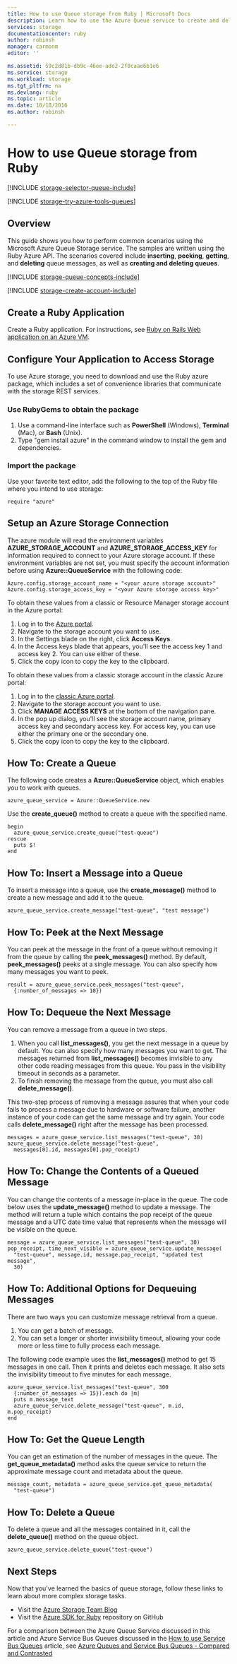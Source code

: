 ```yaml
---
title: How to use Queue storage from Ruby | Microsoft Docs
description: Learn how to use the Azure Queue service to create and delete queues, and insert, get, and delete messages. Samples written in Ruby.
services: storage
documentationcenter: ruby
author: robinsh
manager: carmonm
editor: ''

ms.assetid: 59c2d81b-db9c-46ee-ade2-2f0caae6b1e6
ms.service: storage
ms.workload: storage
ms.tgt_pltfrm: na
ms.devlang: ruby
ms.topic: article
ms.date: 10/18/2016
ms.author: robinsh

---
```

# How to use Queue storage from Ruby
[!INCLUDE [storage-selector-queue-include](../../includes/storage-selector-queue-include.md)]

[!INCLUDE [storage-try-azure-tools-queues](../../includes/storage-try-azure-tools-queues.md)]

## Overview
This guide shows you how to perform common scenarios using the Microsoft
Azure Queue Storage service. The samples are written using the Ruby Azure API.
The scenarios covered include **inserting**, **peeking**, **getting**,
and **deleting** queue messages, as well as **creating and deleting
queues**.

[!INCLUDE [storage-queue-concepts-include](../../includes/storage-queue-concepts-include.md)]

[!INCLUDE [storage-create-account-include](../../includes/storage-create-account-include.md)]

## Create a Ruby Application
Create a Ruby application. For instructions, 
see [Ruby on Rails Web application on an Azure VM](../virtual-machines/linux/classic/virtual-machines-linux-classic-ruby-rails-web-app.md).

## Configure Your Application to Access Storage
To use Azure storage, you need to download and use the Ruby azure package, which includes a set of convenience libraries that communicate with the storage REST services.

### Use RubyGems to obtain the package
1. Use a command-line interface such as **PowerShell** (Windows), **Terminal** (Mac), or **Bash** (Unix).
2. Type "gem install azure" in the command window to install the gem and dependencies.

### Import the package
Use your favorite text editor, add the following to the top of the Ruby file where you intend to use storage:

    require "azure"

## Setup an Azure Storage Connection
The azure module will read the environment variables **AZURE\_STORAGE\_ACCOUNT** and **AZURE\_STORAGE\_ACCESS_KEY** 
for information required to connect to your Azure storage account. If these environment variables are not set, 
you must specify the account information before using **Azure::QueueService** with the following code:

    Azure.config.storage_account_name = "<your azure storage account>"
    Azure.config.storage_access_key = "<your Azure storage access key>"


To obtain these values from a classic or Resource Manager storage account in the Azure portal:

1. Log in to the [Azure portal](https://portal.azure.com).
2. Navigate to the storage account you want to use.
3. In the Settings blade on the right, click **Access Keys**.
4. In the Access keys blade that appears, you'll see the access key 1 and access key 2. You can use either of these. 
5. Click the copy icon to copy the key to the clipboard. 

To obtain these values from a classic storage account in the classic Azure portal:

1. Log in to the [classic Azure portal](https://manage.windowsazure.com).
2. Navigate to the storage account you want to use.
3. Click **MANAGE ACCESS KEYS** at the bottom of the navigation pane.
4. In the pop up dialog, you'll see the storage account name, primary access key and secondary access key. For access key, you can use either the primary one or the secondary one. 
5. Click the copy icon to copy the key to the clipboard.

## How To: Create a Queue
The following code creates a **Azure::QueueService** object, which enables you to work with queues.

    azure_queue_service = Azure::QueueService.new

Use the **create_queue()** method to create a queue with the specified name.

    begin
      azure_queue_service.create_queue("test-queue")
    rescue
      puts $!
    end

## How To: Insert a Message into a Queue
To insert a message into a queue, use the **create_message()** method to create a new message and add it to the queue.

    azure_queue_service.create_message("test-queue", "test message")

## How To: Peek at the Next Message
You can peek at the message in the front of a queue without removing it from the queue by calling the **peek\_messages()** method. By default, **peek\_messages()** peeks at a single message. You can also specify how many messages you want to peek.

    result = azure_queue_service.peek_messages("test-queue",
      {:number_of_messages => 10})

## How To: Dequeue the Next Message
You can remove a message from a queue in two steps.

1. When you call **list\_messages()**, you get the next message in a queue by default. You can also specify how many messages you want to get. The messages returned from **list\_messages()** becomes invisible to any other code reading messages from this queue. You pass in the visibility timeout in seconds as a parameter.
2. To finish removing the message from the queue, you must also call **delete_message()**.

This two-step process of removing a message assures that when your code fails to process a message due to hardware or software failure, another instance of your code can get the same message and try again. Your code calls **delete\_message()** right after the message has been processed.

    messages = azure_queue_service.list_messages("test-queue", 30)
    azure_queue_service.delete_message("test-queue", 
      messages[0].id, messages[0].pop_receipt)

## How To: Change the Contents of a Queued Message
You can change the contents of a message in-place in the queue. The code below uses the **update_message()** method to update a message. The method will return a tuple which contains the pop receipt of the queue message and a UTC date time value that represents when the message will be visible on the queue.

    message = azure_queue_service.list_messages("test-queue", 30)
    pop_receipt, time_next_visible = azure_queue_service.update_message(
      "test-queue", message.id, message.pop_receipt, "updated test message", 
      30)

## How To: Additional Options for Dequeuing Messages
There are two ways you can customize message retrieval from a queue.

1. You can get a batch of message.
2. You can set a longer or shorter invisibility timeout, allowing your code more or less time to fully process each message.

The following code example uses the **list\_messages()** method to get 15 messages in one call. Then it prints and deletes each message. It also sets the invisibility timeout to five minutes for each message.

    azure_queue_service.list_messages("test-queue", 300
      {:number_of_messages => 15}).each do |m|
      puts m.message_text
      azure_queue_service.delete_message("test-queue", m.id, m.pop_receipt)
    end

## How To: Get the Queue Length
You can get an estimation of the number of messages in the queue. The **get\_queue\_metadata()** method asks the queue service to return the approximate message count and metadata about the queue.

    message_count, metadata = azure_queue_service.get_queue_metadata(
      "test-queue")

## How To: Delete a Queue
To delete a queue and all the messages contained in it, call the **delete\_queue()** method on the queue object.

    azure_queue_service.delete_queue("test-queue")

## Next Steps
Now that you've learned the basics of queue storage, follow these links to learn about more complex storage tasks.

* Visit the [Azure Storage Team Blog](http://blogs.msdn.com/b/windowsazurestorage/)
* Visit the [Azure SDK for Ruby](https://github.com/WindowsAzure/azure-sdk-for-ruby) repository on GitHub

For a comparison between the Azure Queue Service discussed in this article and Azure Service Bus Queues discussed in the [How to use Service Bus Queues](/develop/ruby/how-to-guides/service-bus-queues/) article, see [Azure Queues and Service Bus Queues - Compared and Contrasted](../service-bus-messaging/service-bus-azure-and-service-bus-queues-compared-contrasted.md)

